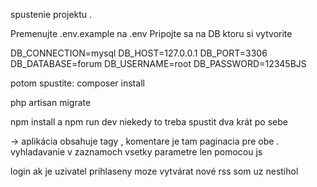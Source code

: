 spustenie projektu . 

Premenujte .env.example na .env 
Pripojte sa na DB ktoru si vytvorite


DB_CONNECTION=mysql
DB_HOST=127.0.0.1
DB_PORT=3306
DB_DATABASE=forum
DB_USERNAME=root
DB_PASSWORD=12345BJS


potom spustite:
composer install 

php artisan migrate

npm install a npm run dev 
niekedy to treba spustit dva krát po sebe 

-> aplikácia obsahuje 
tagy , 
komentare 
je tam paginacia pre obe .
vyhladavanie v zaznamoch vsetky parametre len pomocou js 

login 
ak je uzivatel prihlaseny moze vytvárat nové 
rss som uz nestihol 
